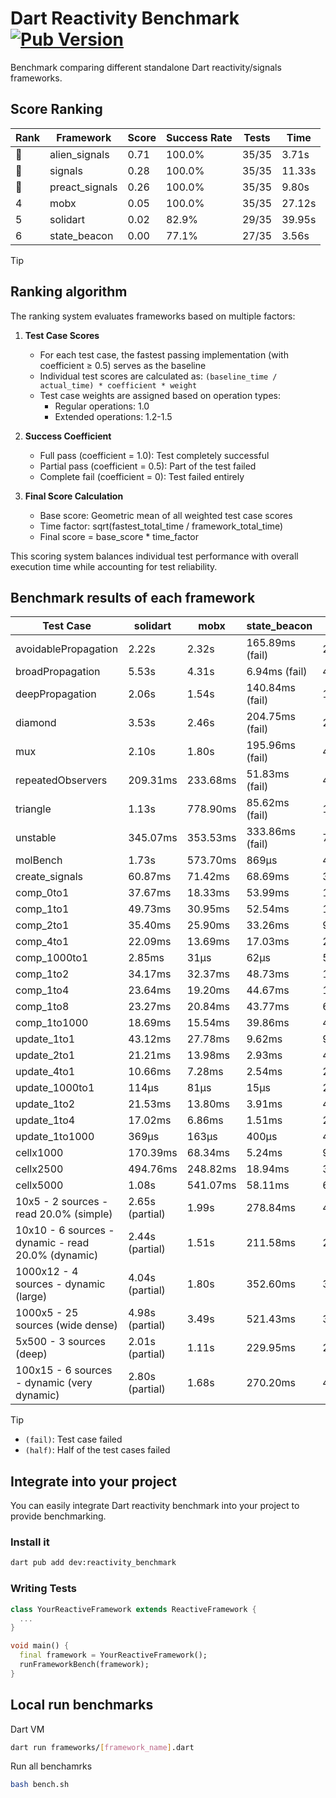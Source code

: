 # Dart Reactivity Benchmark [![Pub Version](https://img.shields.io/pub/v/reactivity_benchmark)](https://pub.dev/packages/reactivity_benchmark)

Benchmark comparing different standalone Dart reactivity/signals frameworks.

## Score Ranking

<!-- ranking start -->
| Rank | Framework | Score | Success Rate | Tests | Time |
|------|-----------|-------|--------------|-------|------|
| 🥇 | alien_signals | 0.71 | 100.0% | 35/35 | 3.71s |
| 🥈 | signals | 0.28 | 100.0% | 35/35 | 11.33s |
| 🥉 | preact_signals | 0.26 | 100.0% | 35/35 | 9.80s |
| 4 | mobx | 0.05 | 100.0% | 35/35 | 27.12s |
| 5 | solidart | 0.02 | 82.9% | 29/35 | 39.95s |
| 6 | state_beacon | 0.00 | 77.1% | 27/35 | 3.56s |

<!-- ranking end -->

> [!TIP]
> ## Ranking algorithm
>
> The ranking system evaluates frameworks based on multiple factors:
>
> 1. **Test Case Scores**
>    - For each test case, the fastest passing implementation (with coefficient ≥ 0.5) serves as the baseline
>    - Individual test scores are calculated as: `(baseline_time / actual_time) * coefficient * weight`
>    - Test case weights are assigned based on operation types:
>      - Regular operations: 1.0
>      - Extended operations: 1.2-1.5
>
> 2. **Success Coefficient**
>    - Full pass (coefficient = 1.0): Test completely successful
>    - Partial pass (coefficient = 0.5): Part of the test failed
>    - Complete fail (coefficient = 0): Test failed entirely
>
> 3. **Final Score Calculation**
>    - Base score: Geometric mean of all weighted test case scores
>    - Time factor: sqrt(fastest_total_time / framework_total_time)
>    - Final score = base_score * time_factor
>
> This scoring system balances individual test performance with overall execution time while accounting for test reliability.

## Benchmark results of each framework

<!-- test-case start -->
| Test Case | solidart | mobx | state_beacon | signals | alien_signals | preact_signals |
|---|---|---|---|---|---|---|
| avoidablePropagation | 2.22s | 2.32s | 165.89ms (fail) | 209.51ms | 191.70ms | 209.87ms |
| broadPropagation | 5.53s | 4.31s | 6.94ms (fail) | 463.57ms | 344.45ms | 449.69ms |
| deepPropagation | 2.06s | 1.54s | 140.84ms (fail) | 171.71ms | 123.47ms | 172.01ms |
| diamond | 3.53s | 2.46s | 204.75ms (fail) | 283.69ms | 241.60ms | 271.58ms |
| mux | 2.10s | 1.80s | 195.96ms (fail) | 408.48ms | 364.72ms | 387.08ms |
| repeatedObservers | 209.31ms | 233.68ms | 51.83ms (fail) | 44.82ms | 42.80ms | 41.26ms |
| triangle | 1.13s | 778.90ms | 85.62ms (fail) | 105.10ms | 85.66ms | 99.07ms |
| unstable | 345.07ms | 353.53ms | 333.86ms (fail) | 77.21ms | 59.71ms | 68.76ms |
| molBench | 1.73s | 573.70ms | 869μs | 484.50ms | 479.37ms | 482.94ms |
| create_signals | 60.87ms | 71.42ms | 68.69ms | 30.59ms | 20.49ms | 4.64ms |
| comp_0to1 | 37.67ms | 18.33ms | 53.99ms | 14.93ms | 5.03ms | 16.89ms |
| comp_1to1 | 49.73ms | 30.95ms | 52.54ms | 17.52ms | 8.86ms | 14.98ms |
| comp_2to1 | 35.40ms | 25.90ms | 33.26ms | 9.10ms | 14.41ms | 22.46ms |
| comp_4to1 | 22.09ms | 13.69ms | 17.03ms | 2.10ms | 14.44ms | 10.85ms |
| comp_1000to1 | 2.85ms | 31μs | 62μs | 5μs | 4μs | 10μs |
| comp_1to2 | 34.17ms | 32.37ms | 48.73ms | 15.49ms | 20.41ms | 21.63ms |
| comp_1to4 | 23.64ms | 19.20ms | 44.67ms | 14.50ms | 12.48ms | 32.62ms |
| comp_1to8 | 23.27ms | 20.84ms | 43.77ms | 6.95ms | 7.46ms | 7.77ms |
| comp_1to1000 | 18.69ms | 15.54ms | 39.86ms | 4.58ms | 5.80ms | 6.25ms |
| update_1to1 | 43.12ms | 27.78ms | 9.62ms | 9.38ms | 4.99ms | 8.81ms |
| update_2to1 | 21.21ms | 13.98ms | 2.93ms | 4.69ms | 2.75ms | 4.41ms |
| update_4to1 | 10.66ms | 7.28ms | 2.54ms | 2.43ms | 1.09ms | 2.18ms |
| update_1000to1 | 114μs | 81μs | 15μs | 23μs | 11μs | 21μs |
| update_1to2 | 21.53ms | 13.80ms | 3.91ms | 4.78ms | 2.19ms | 4.35ms |
| update_1to4 | 17.02ms | 6.86ms | 1.51ms | 2.36ms | 1.09ms | 2.20ms |
| update_1to1000 | 369μs | 163μs | 400μs | 46μs | 32μs | 934μs |
| cellx1000 | 170.39ms | 68.34ms | 5.24ms | 9.63ms | 7.36ms | 9.52ms |
| cellx2500 | 494.76ms | 248.82ms | 18.94ms | 31.13ms | 19.99ms | 24.97ms |
| cellx5000 | 1.08s | 541.07ms | 58.11ms | 62.27ms | 42.37ms | 69.23ms |
| 10x5 - 2 sources - read 20.0% (simple) | 2.65s (partial) | 1.99s | 278.84ms | 496.45ms | 239.05ms | 424.66ms |
| 10x10 - 6 sources - dynamic - read 20.0% (dynamic) | 2.44s (partial) | 1.51s | 211.58ms | 282.83ms | 186.56ms | 270.03ms |
| 1000x12 - 4 sources - dynamic (large) | 4.04s (partial) | 1.80s | 352.60ms | 3.87s | 283.10ms | 3.45s |
| 1000x5 - 25 sources (wide dense) | 4.98s (partial) | 3.49s | 521.43ms | 3.48s | 404.38ms | 2.52s |
| 5x500 - 3 sources (deep) | 2.01s (partial) | 1.11s | 229.95ms | 229.59ms | 207.80ms | 228.65ms |
| 100x15 - 6 sources - dynamic (very dynamic) | 2.80s (partial) | 1.68s | 270.20ms | 473.33ms | 264.61ms | 456.52ms |

<!-- test-case end -->

> [!TIP]
> - `(fail)`: Test case failed
> - `(half)`: Half of the test cases failed

## Integrate into your project

You can easily integrate Dart reactivity benchmark into your project to provide benchmarking.

### Install it

```bash
dart pub add dev:reactivity_benchmark
```

### Writing Tests

```dart
class YourReactiveFramework extends ReactiveFramework {
  ...
}

void main() {
  final framework = YourReactiveFramework();
  runFrameworkBench(framework);
}
```

## Local run benchmarks

Dart VM
```bash
dart run frameworks/[framework_name].dart
```

Run all benchamrks
```bash
bash bench.sh
```
